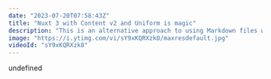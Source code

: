 ```yaml
---
date: "2023-07-20T07:58:43Z"
title: "Nuxt 3 with Content v2 and Uniform is magic"
description: "This is an alternative approach to using Markdown files with Nuxt 3 and the Nuxt Content module. Uniform allows developers and content editors to compose with different sources. Markdown is one of these sources. Want to do a POC of a personal site, but you don't want a CMS and the hassle of content modeling and an account? This is a great way to use your own tooling but still show off the composability approach of a modern stack.\n\nhttps://content.nuxtjs.org\nhttps://docs.uniform.app\n\nhttps://uniform.to/discord"
image: "https://i.ytimg.com/vi/sY9xKQRXzk8/maxresdefault.jpg"
videoId: "sY9xKQRXzk8"
---
```


undefined